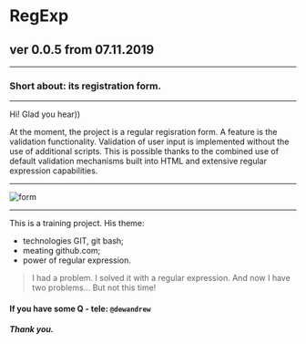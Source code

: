 # RegExp
## ver 0.0.5 from 07.11.2019
*****
### Short about: its registration form.

-----

Hi! Glad you hear))

At the moment, the project is a regular regisration form. A feature is the validation functionality. Validation of user input is implemented without the use of additional scripts. This is possible thanks to the combined use of default validation mechanisms built into HTML and extensive regular expression capabilities.

------



![form](https://downloader.disk.yandex.ru/preview/ff4289f64f194eda176ac56451a56f9877e207eab81baf754099dff5e68bf0f6/5dc39b99/kaMUSGantTdsjgNByt5_s9baiHTZTh8CPTUWNbHwG-arvF5n-wq3BEG5OOmlLLvIRuzvoObolYov-mb2IPREog==?uid=0&filename=2019-11-07+11-19-44+Regular+Expressions+-+Google+Chrome.jpg&disposition=inline&hash=&limit=0&content_type=image%2Fjpeg&tknv=v2&owner_uid=113710371&size=2048x2048 "Tests by regex101.com")

------

This is a training project. His theme:
- technologies GIT, git bash;
- meating github.com;
- power of regular expression.

> I had a problem. I solved it with a regular expression. And now I have two problems... But not this time!

#### If you have some Q - tele: `@dewandrew`  
##### Thank you.
